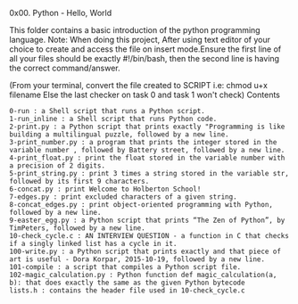 0x00. Python - Hello, World

This folder contains a basic introduction of the python programming language.
Note: When doing this project, After using text editor of your choice to create and access the file on insert mode.Ensure the first line of all your files should be exactly #!/bin/bash, then the second line is having the correct command/answer.

(From your terminal, convert the file created to SCRIPT i.e: chmod u+x filename Else the last checker on task 0 and task 1 won't check)
Contents

    0-run : a Shell script that runs a Python script.
    1-run_inline : a Shell script that runs Python code.
    2-print.py : a Python script that prints exactly "Programming is like building a multilingual puzzle, followed by a new line.
    3-print_number.py : a program that prints the integer stored in the variable number , followed by Battery street, followed by a new line.
    4-print_float.py : print the float stored in the variable number with a precision of 2 digits.
    5-print_string.py : print 3 times a string stored in the variable str, followed by its first 9 characters.
    6-concat.py : print Welcome to Holberton School!
    7-edges.py : print excluded characters of a given string.
    8-concat_edges.py : print object-oriented programming with Python, followed by a new line.
    9-easter_egg.py : a Python script that prints “The Zen of Python”, by TimPeters, followed by a new line.
    10-check_cycle.c : AN INTERVIEW QUESTION - a function in C that checks if a singly linked list has a cycle in it.
    100-write.py : a Python script that prints exactly and that piece of art is useful - Dora Korpar, 2015-10-19, followed by a new line.
    101-compile : a script that compiles a Python script file.
    102-magic_calculation.py : Python function def magic_calculation(a, b): that does exactly the same as the given Python bytecode
    lists.h : contains the header file used in 10-check_cycle.c

